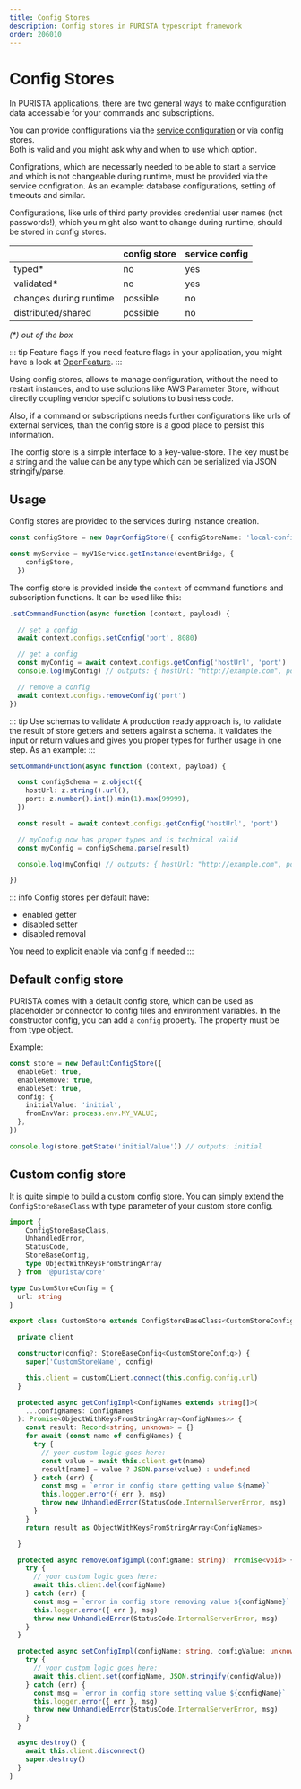 ```yaml
---
title: Config Stores
description: Config stores in PURISTA typescript framework
order: 206010
---
```


# Config Stores

In PURISTA applications, there are two general ways to make configuration data accessable for your commands and subscriptions.

You can provide conffigurations via the [service configuration](../service/add-a-service-config.md) or via config stores.  
Both is valid and you might ask why and when to use which option.

Configrations, which are necessarly needed to be able to start a service and which is not changeable during runtime, must be provided via the service configration. As an example: database configurations, setting of timeouts and similar.

Configurations, like urls of third party provides credential user names (not passwords!), which you might also want to change during runtime, should be stored in config stores.

|   | config store  | service config  |
|---|---|---|
| typed*                  | no  | yes  |
| validated*              |  no | yes  |
| changes during runtime  | possible  | no  |
| distributed/shared      | possible  | no  |

_(*) out of the box_

::: tip Feature flags
If you need feature flags in your application, you might have a look at [OpenFeature](https://openfeature.dev).
:::

Using config stores, allows to manage configuration, without the need to restart instances, and to use solutions like AWS Parameter Store, without directly coupling vendor specific solutions to business code.

Also, if a command or subscriptions needs further configurations like urls of external services, than the config store is a good place to persist this information.

The config store is a simple interface to a key-value-store. The key must be a string and the value can be any type which can be serialized via JSON stringify/parse.

## Usage

Config stores are provided to the services during instance creation.

```typescript
const configStore = new DaprConfigStore({ configStoreName: 'local-config-store' })

const myService = myV1Service.getInstance(eventBridge, {
    configStore,
  })
```

The config store is provided inside the `context` of command functions and subscription functions.
It can be used like this:

```typescript
.setCommandFunction(async function (context, payload) {

  // set a config
  await context.configs.setConfig('port', 8080)

  // get a config
  const myConfig = await context.configs.getConfig('hostUrl', 'port')
  console.log(myConfig) // outputs: { hostUrl: "http://example.com", port: 8080 }

  // remove a config
  await context.configs.removeConfig('port')
})
```

::: tip Use schemas to validate
A production ready approach is, to validate the result of store getters and setters against a schema.
It validates the input or return values and gives you proper types for further usage in one step.
As an example:
:::

```typescript
setCommandFunction(async function (context, payload) {

  const configSchema = z.object({
    hostUrl: z.string().url(),
    port: z.number().int().min(1).max(99999),
  })

  const result = await context.configs.getConfig('hostUrl', 'port')

  // myConfig now has proper types and is technical valid
  const myConfig = configSchema.parse(result)

  console.log(myConfig) // outputs: { hostUrl: "http://example.com", port: 8080 }

})
```

::: info
Config stores per default have:

- enabled getter
- disabled setter
- disabled removal

You need to explicit enable via config if needed
:::

## Default config store

PURISTA comes with a default config store, which can be used as placeholder or connector to config files and environment variables.
In the constructor config, you can add a `config` property. The property must be from type object.

Example:

```typescript
const store = new DefaultConfigStore({
  enableGet: true,
  enableRemove: true,
  enableSet: true,
  config: {
    initialValue: 'initial',
    fromEnvVar: process.env.MY_VALUE;
  },
})

console.log(store.getState('initialValue')) // outputs: initial
```

## Custom config store

It is quite simple to build a custom config store.
You can simply extend the `ConfigStoreBaseClass` with type parameter of your custom store config.

```typescript
import { 
    ConfigStoreBaseClass,
    UnhandledError, 
    StatusCode,
    StoreBaseConfig,
    type ObjectWithKeysFromStringArray 
  } from '@purista/core'

type CustomStoreConfig = {
  url: string
}

export class CustomStore extends ConfigStoreBaseClass<CustomStoreConfig> {

  private client

  constructor(config?: StoreBaseConfig<CustomStoreConfig>) {
    super('CustomStoreName', config)

    this.client = customCLient.connect(this.config.config.url)
  }

  protected async getConfigImpl<ConfigNames extends string[]>(
    ...configNames: ConfigNames
  ): Promise<ObjectWithKeysFromStringArray<ConfigNames>> {
    const result: Record<string, unknown> = {}
    for await (const name of configNames) {
      try {
        // your custom logic goes here:
        const value = await this.client.get(name)
        result[name] = value ? JSON.parse(value) : undefined
      } catch (err) {
        const msg = `error in config store getting value ${name}`
        this.logger.error({ err }, msg)
        throw new UnhandledError(StatusCode.InternalServerError, msg)
      }
    }
    return result as ObjectWithKeysFromStringArray<ConfigNames>

  }

  protected async removeConfigImpl(configName: string): Promise<void> {
    try {
      // your custom logic goes here:
      await this.client.del(configName)
    } catch (err) {
      const msg = `error in config store removing value ${configName}`
      this.logger.error({ err }, msg)
      throw new UnhandledError(StatusCode.InternalServerError, msg)
    }
  }

  protected async setConfigImpl(configName: string, configValue: unknown) {
    try {
      // your custom logic goes here:
      await this.client.set(configName, JSON.stringify(configValue))
    } catch (err) {
      const msg = `error in config store setting value ${configName}`
      this.logger.error({ err }, msg)
      throw new UnhandledError(StatusCode.InternalServerError, msg)
    }
  }

  async destroy() {
    await this.client.disconnect()
    super.destroy()
  }
}
```
